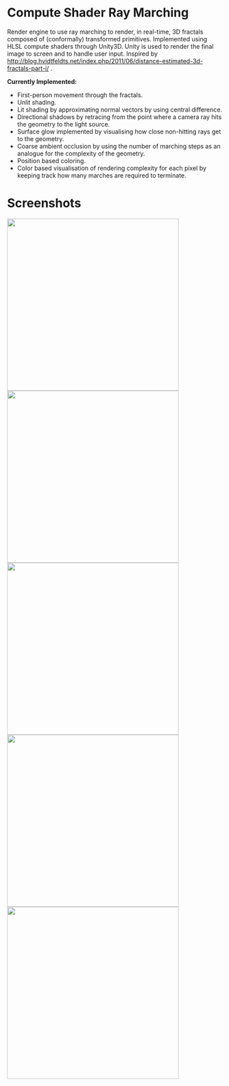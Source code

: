 # Compute Shader Ray Marching
Render engine to use ray marching to render, in real-time, 3D fractals composed of (conformally) transformed primitives. Implemented using HLSL compute shaders through Unity3D. Unity is used to render the final image to screen and to handle user input. Inspired by http://blog.hvidtfeldts.net/index.php/2011/06/distance-estimated-3d-fractals-part-i/ .

**Currently Implemented:**
- First-person movement through the fractals.
- Unlit shading.
- Lit shading by approximating normal vectors by using central difference.
- Directional shadows by retracing from the point where a camera ray hits the geometry to the light source.
- Surface glow implemented by visualising how close non-hitting rays get to the geometry.
- Coarse ambient occlusion by using the number of marching steps as an analogue for the complexity of the geometry.
- Position based coloring.
- Color based visualisation of rendering complexity for each pixel by keeping track how many marches are required to terminate.
<!--
**Possible extensions:**
- Soft shadows by keeping track of the 'width' of the lightbeam. 
- Add more fractal recipes.
-->
# Screenshots


<img src="https://raw.github.com/akoreman/WIP-Compute-Shader-Ray-Marching/main/images/Shadows.PNG" width="400">  

<img src="https://raw.github.com/akoreman/WIP-Compute-Shader-Ray-Marching/main/images/Shadows2.PNG" width="400"> 

<img src="https://raw.github.com/akoreman/WIP-Compute-Shader-Ray-Marching/main/images/Diffuse.PNG" width="400">

<img src="https://raw.github.com/akoreman/WIP-Compute-Shader-Ray-Marching/main/images/Tetra.PNG" width="400">  

<img src="https://raw.github.com/akoreman/WIP-Compute-Shader-Ray-Marching/main/images/coloring.PNG" width="400">  

